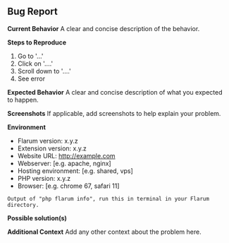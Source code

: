 <!--
IMPORTANT: If you discover a security vulnerability, please contact us on discord instead. We will address these with the utmost urgency and it will prevent vulnerabilities, which may be abused, from popping up on our issue tracker.

Join Discord: https://discord.gg/tzDPV47
-->

## Bug Report

**Current Behavior**
A clear and concise description of the behavior.

**Steps to Reproduce**
1. Go to '...'
2. Click on '....'
3. Scroll down to '....'
4. See error

**Expected Behavior**
A clear and concise description of what you expected to happen.

**Screenshots**
If applicable, add screenshots to help explain your problem.

**Environment**
- Flarum version: x.y.z
- Extension version: x.y.z
- Website URL: http://example.com
- Webserver: [e.g. apache, nginx]
- Hosting environment: [e.g. shared, vps]
- PHP version: x.y.z
- Browser: [e.g. chrome 67, safari 11]

```
Output of "php flarum info", run this in terminal in your Flarum directory.
```

**Possible solution(s)**
<!--- Only if you have suggestions or a fix for the bug -->

**Additional Context**
Add any other context about the problem here.
